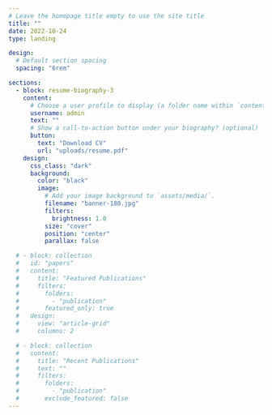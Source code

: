 ```yaml
---
# Leave the homepage title empty to use the site title
title: ""
date: 2022-10-24
type: landing

design:
  # Default section spacing
  spacing: "6rem"

sections:
  - block: resume-biography-3
    content:
      # Choose a user profile to display (a folder name within `content/authors/`)
      username: admin
      text: ""
      # Show a call-to-action button under your biography? (optional)
      button:
        text: "Download CV"
        url: "uploads/resume.pdf"
    design:
      css_class: "dark"
      background:
        color: "black"
        image:
          # Add your image background to `assets/media/`.
          filename: "banner-180.jpg"
          filters:
            brightness: 1.0
          size: "cover"
          position: "center"
          parallax: false

  # - block: collection
  #   id: "papers"
  #   content:
  #     title: "Featured Publications"
  #     filters:
  #       folders:
  #         - "publication"
  #       featured_only: true
  #   design:
  #     view: "article-grid"
  #     columns: 2

  # - block: collection
  #   content:
  #     title: "Recent Publications"
  #     text: ""
  #     filters:
  #       folders:
  #         - "publication"
  #       exclude_featured: false
---
```

